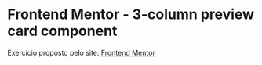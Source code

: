 # Frontend Mentor - 3-column preview card component

Exercício proposto pelo site: [Frontend Mentor](https://www.frontendmentor.io)